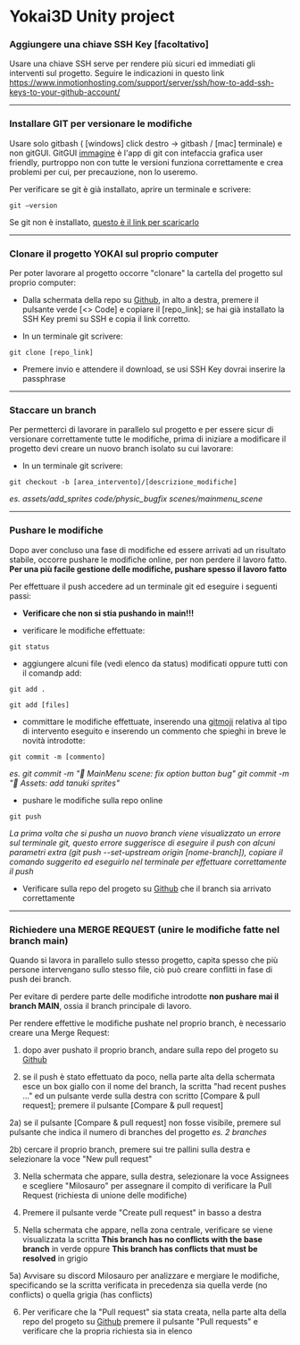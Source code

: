 # Yokai3D Unity project


### Aggiungere una chiave SSH Key [facoltativo]
Usare una chiave SSH serve per rendere più sicuri ed immediati gli interventi sul progetto.
Seguire le indicazioni in questo link
https://www.inmotionhosting.com/support/server/ssh/how-to-add-ssh-keys-to-your-github-account/

---

### Installare GIT per versionare le modifiche
Usare solo gitbash ( [windows] click destro -> gitbash / [mac] terminale) e non gitGUI. GitGUI [immagine](https://git-scm.com/book/en/v2/images/gitk.png) è l'app di git con intefaccia grafica user friendly, purtroppo non con tutte le versioni funziona correttamente e crea problemi per cui, per precauzione, non lo useremo.

Per verificare se git è già installato, aprire un terminale e scrivere:
```
git –version
```

Se git non è installato, [questo è il link per scaricarlo](https://git-scm.com/downloads)

---

### Clonare il progetto YOKAI sul proprio computer
Per poter lavorare al progetto occorre "clonare" la cartella del progetto sul proprio computer:

- Dalla schermata della repo su [Github](https://github.com/divix-art/YOKAI), in alto a destra, premere il pulsante verde [<> Code] e copiare il [repo_link]; se hai già installato la SSH Key premi su SSH e copia il link corretto.

- In un terminale git scrivere:       
```
git clone [repo_link]
```

- Premere invio e attendere il download, se usi SSH Key dovrai inserire la passphrase

---

### Staccare un branch
Per permetterci di lavorare in parallelo sul progetto e per essere sicur di versionare correttamente tutte le modifiche, prima di iniziare a modificare il progetto devi creare un nuovo branch isolato su cui lavorare:

- In un terminale git scrivere:
```
git checkout -b [area_intervento]/[descrizione_modifiche]
```

*es.     assets/add_sprites      code/physic_bugfix      scenes/mainmenu_scene*

---

### Pushare le modifiche
Dopo aver concluso una fase di modifiche ed essere arrivati ad un risultato stabile, occorre pushare le modifiche online, per non perdere il lavoro fatto.
**Per una più facile gestione delle modifiche, pushare spesso il lavoro fatto**

Per effettuare il push accedere ad un terminale git ed eseguire i seguenti passi:

- **Verificare che non si stia pushando in main!!!**

- verificare le modifiche effettuate:
```
git status
```

- aggiungere alcuni file (vedi elenco da status) modificati oppure tutti con il comandp add:
```
git add .
```
```
git add [files]
```

- committare le modifiche effettuate, inserendo una [gitmoji](https://gitmoji.dev/) relativa al tipo di intervento eseguito e inserendo un commento che spieghi in breve le novità introdotte:

```
git commit -m [commento]
```

*es.     git commit -m ":bug: MainMenu scene: fix option button bug"     git commit -m ":bento: Assets: add tanuki sprites"*

- pushare le modifiche sulla repo online
```
git push
```

*La prima volta che si pusha un nuovo branch viene visualizzato un errore sul terminale git, questo errore suggerisce di eseguire il push con alcuni parametri extra (git push --set-upstream origin [nome-branch]), copiare il comando suggerito ed eseguirlo nel terminale per effettuare correttamente il push*

- Verificare sulla repo del progeto su [Github](https://github.com/divix-art/YOKAI) che il branch sia arrivato correttamente

---

### Richiedere una MERGE REQUEST (unire le modifiche fatte nel branch main)
Quando si lavora in parallelo sullo stesso progetto, capita spesso che più persone intervengano sullo stesso file, ciò può creare conflitti in fase di push dei branch.

Per evitare di perdere parte delle modifiche introdotte **non pushare mai il branch MAIN**, ossia il branch principale di lavoro.

Per rendere effettive le modifiche pushate nel proprio branch, è necessario creare una Merge Request:

1) dopo aver pushato il proprio branch, andare sulla repo del progeto su [Github](https://github.com/divix-art/YOKAI)

2) se il push è stato effettuato da poco, nella parte alta della schermata esce un box giallo con il nome del branch, la scritta "had recent pushes ..." ed un pulsante verde sulla destra con scritto [Compare & pull request]; premere il pulsante [Compare & pull request]

2a) se il pulsante [Compare & pull request] non fosse visibile, premere sul pulsante che indica il numero di branches del progetto *es. 2 branches*

2b) cercare il proprio branch, premere sui tre pallini sulla destra e selezionare la voce "New pull request"

3) Nella schermata che appare, sulla destra, selezionare la voce Assignees e scegliere "Milosauro" per assegnare il compito di verificare la Pull Request (richiesta di unione delle modifiche)

4) Premere il pulsante verde "Create pull request" in basso a destra

5) Nella schermata che appare, nella zona centrale, verificare se viene visualizzata la scritta **This branch has no conflicts with the base branch** in verde oppure **This branch has conflicts that must be resolved** in grigio

5a) Avvisare su discord Milosauro per analizzare e mergiare le modifiche, specificando se la scritta verificata in precedenza sia quella verde (no conflicts) o quella grigia (has conflicts)

6) Per verificare che la "Pull request" sia stata creata, nella parte alta della repo del progeto su [Github](https://github.com/divix-art/YOKAI) premere il pulsante "Pull requests" e verificare che la propria richiesta sia in elenco